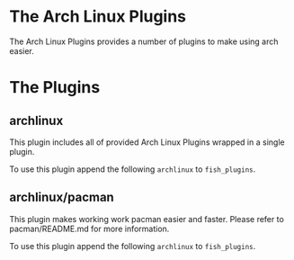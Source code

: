 
# The Arch Linux Plugins

The Arch Linux Plugins provides a number of plugins to make using arch easier.

# The Plugins

## archlinux

This plugin includes all of provided Arch Linux Plugins wrapped in a single plugin.

To use this plugin append the following `archlinux` to `fish_plugins`.

## archlinux/pacman

This plugin makes working work pacman easier and faster.  Please refer to pacman/README.md for more information.

To use this plugin append the following `archlinux` to `fish_plugins`.




